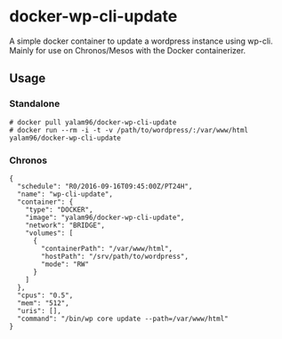 # docker-wp-cli-update

A simple docker container to update a wordpress instance using wp-cli. Mainly for use on Chronos/Mesos with the Docker containerizer.

## Usage

### Standalone
```
# docker pull yalam96/docker-wp-cli-update
# docker run --rm -i -t -v /path/to/wordpress/:/var/www/html yalam96/docker-wp-cli-update
```

### Chronos
```
{
  "schedule": "R0/2016-09-16T09:45:00Z/PT24H",
  "name": "wp-cli-update",
  "container": {
    "type": "DOCKER",
    "image": "yalam96/docker-wp-cli-update",
    "network": "BRIDGE",
    "volumes": [
      {
        "containerPath": "/var/www/html",
        "hostPath": "/srv/path/to/wordpress",
        "mode": "RW"
      }
    ]
  },
  "cpus": "0.5",
  "mem": "512",
  "uris": [],
  "command": "/bin/wp core update --path=/var/www/html"
}
```
